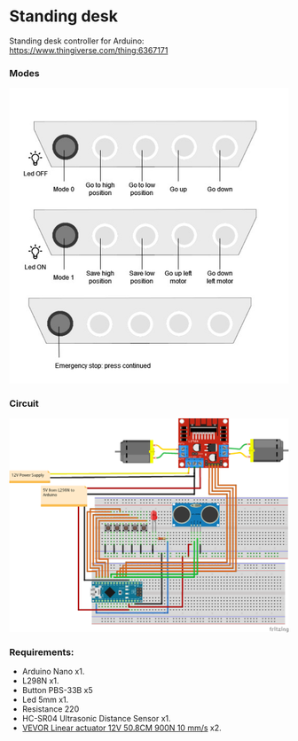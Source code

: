# Standing desk

Standing desk controller for Arduino: https://www.thingiverse.com/thing:6367171

### Modes

![modes](img/standing-desk-modes.jpg)

### Circuit

![pcb](img/standing_desk_bb.png)

### Requirements:

- Arduino Nano x1.
- L298N x1.
- Button PBS-33B x5
- Led 5mm x1.
- Resistance 220
- HC-SR04 Ultrasonic Distance Sensor x1.
- [VEVOR Linear actuator 12V 50.8CM 900N 10 mm/s](https://a.aliexpress.com/_EwHOAv7) x2.

